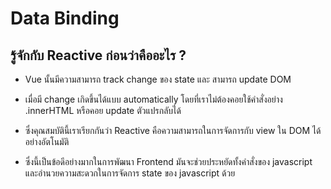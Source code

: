 # Data Binding

## รู้จักกับ Reactive ก่อนว่าคืออะไร ?
- Vue นั้นมีความสามารถ track change ของ state และ สามารถ update DOM 
- เมื่อมี change เกิดขึ้นได้แบบ automatically โดยที่เราไม่ต้องคอยใช้คำสั่งอย่าง .innerHTML หรือคอย update ตัวแปรกลับได้

- ซึ่งคุณสมบัตินี้เราเรียกกันว่า Reactive คือความสามารถในการจัดการกับ view ใน DOM ได้อย่างอัตโนมัติ 
- ซึ่งนี้เป็นข้อดีอย่างมากในการพัฒนา Frontend มันจะช่วยประหยัดทั้งคำสั่งของ javascript และอำนวยความสะดวกในการจัดการ state ของ javascript ด้วย